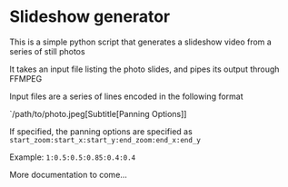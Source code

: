 Slideshow generator
===================

This is a simple python script that generates a slideshow video from a series of still photos

It takes an input file listing the photo slides, and pipes its output through FFMPEG

Input files are a series of lines encoded in the following format

`/path/to/photo.jpeg[<TAB>Subtitle[<TAB>Panning Options]]

If specified, the panning options are specified as `start_zoom:start_x:start_y:end_zoom:end_x:end_y`

Example: `1:0.5:0.5:0.85:0.4:0.4`

More documentation to come...
